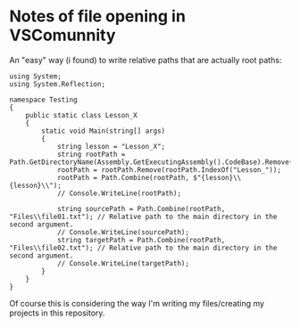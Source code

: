 # Notes of file opening in VSComunnity

An "easy" way (i found) to write relative paths that are actually root paths:


```
using System;
using System.Reflection;

namespace Testing
{
    public static class Lesson_X
    {
        static void Main(string[] args)
        {
			string lesson = "Lesson_X";
			string rootPath = Path.GetDirectoryName(Assembly.GetExecutingAssembly().CodeBase).Remove(0,6);
			rootPath = rootPath.Remove(rootPath.IndexOf("Lesson_"));
			rootPath = Path.Combine(rootPath, $"{lesson}\\{lesson}\\");
			// Console.WriteLine(rootPath);

			string sourcePath = Path.Combine(rootPath, "Files\\file01.txt"); // Relative path to the main directory in the second argument.
			// Console.WriteLine(sourcePath);
			string targetPath = Path.Combine(rootPath, "Files\\file02.txt"); // Relative path to the main directory in the second argument.
			// Console.WriteLine(targetPath);
        }
    }
}
```

Of course this is considering the way I'm writing my files/creating my projects in this repository.